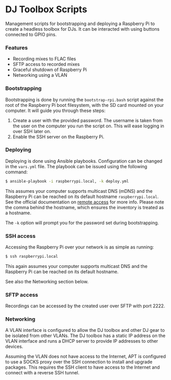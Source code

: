 # DJ Toolbox Scripts

Management scripts for bootstrapping and deploying a Raspberry Pi to create a
headless toolbox for DJs. It can be interacted with using buttons connected to
GPIO pins.

### Features
- Recording mixes to FLAC files
- SFTP access to recorded mixes
- Graceful shutdown of Raspberry Pi
- Networking using a VLAN

### Bootstrapping
Bootstrapping is done by running the `bootstrap-rpi.bash` script against the
root of the Raspberry Pi boot filesystem, with the SD card mounted on your
computer. It will guide you through these steps:

1. Create a user with the provided password. The username is taken from the
   user on the computer you run the script on. This will ease logging in over
   SSH later on.
2. Enable the SSH server on the Raspberry Pi.

### Deploying
Deploying is done using Ansible playbooks. Configuration can be changed in the
`vars.yml` file. The playbook can be issued using the following command:

```sh
$ ansible-playbook -i raspberrypi.local, -k deploy.yml
```

This assumes your computer supports multicast DNS (mDNS) and the Raspberry Pi
can be reached on its default hostname `raspberrypi.local`. See the official
documentation on [remote access](rpi-remote-access-docs) for more info. Please
note the comma behind the hostname, which ensures the inventory is treated as a
hostname.

The `-k` option will prompt you for the password set during bootstrapping.

[rpi-remote-access-docs]: https://www.raspberrypi.com/documentation/computers/remote-access.html#resolving-raspberrypi-local-with-mdns

### SSH access
Accessing the Raspberry Pi over your network is as simple as running:

```sh
$ ssh raspberrypi.local
```

This again assumes your computer supports multicast DNS and the Raspberry Pi
can be reached on its default hostname.

See also the Networking section below.

### SFTP access
Recordings can be accessed by the created user over SFTP with port 2222.

### Networking
A VLAN interface is configured to allow the DJ toolbox and other DJ gear to be
isolated from other VLANs. The DJ toolbox has a static IP address on the VLAN
interface and runs a DHCP server to provide IP addresses to other devices.

Assuming the VLAN does not have access to the Internet, APT is configured to
use a SOCKS proxy over the SSH connection to install and upgrade packages. This
requires the SSH client to have access to the Internet and connect with a
reverse SSH tunnel.
